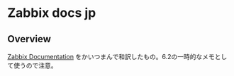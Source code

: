 # Zabbix docs jp

## Overview

[Zabbix Documentation](https://www.zabbix.com/documentation/current/en/) をかいつまんで和訳したもの。6.2の一時的なメモとして使うので注意。  
